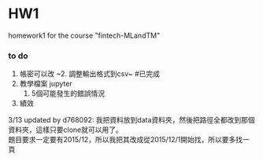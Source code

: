 # HW1
homework1 for the course "fintech-MLandTM"



### to do
1. 帳密可以改
~2. 調整輸出格式到csv~ #已完成  
3. 教學檔案 jupyter
    1. 5個可能發生的錯誤情況
4. 績效

3/13 updated by d768092:
    我把資料放到data資料夾，然後把路徑全都改到那個資料夾，這樣只要clone就可以用了。  
    題目要求一定要有2015/12，所以我把其改成從2015/12/1開始找，所以要多找一頁
